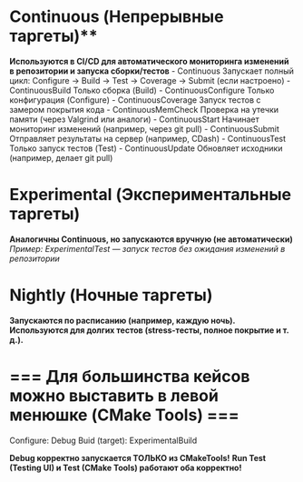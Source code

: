 # Continuous (Непрерывные таргеты)**
  **Используются в CI/CD для автоматического мониторинга изменений в репозитории и запуска сборки/тестов**
    - Continuous	Запускает полный цикл: Configure → Build → Test → Coverage → Submit (если настроено)
    - ContinuousBuild	Только сборка (Build)
    - ContinuousConfigure	Только конфигурация (Configure)
    - ContinuousCoverage	Запуск тестов с замером покрытия кода
    - ContinuousMemCheck	Проверка на утечки памяти (через Valgrind или аналоги)
    - ContinuousStart	Начинает мониторинг изменений (например, через git pull)
    - ContinuousSubmit	Отправляет результаты на сервер (например, CDash)
    - ContinuousTest	Только запуск тестов (Test)
    - ContinuousUpdate	Обновляет исходники (например, делает git pull)

# Experimental (Экспериментальные таргеты)
  **Аналогичны Continuous, но запускаются вручную (не автоматически)**
  *Пример: ExperimentalTest — запуск тестов без ожидания изменений в репозитории*
# Nightly (Ночные таргеты)
  **Запускаются по расписанию (например, каждую ночь). Используются для долгих тестов (stress-тесты, полное покрытие и т. д.).**


# === Для большинства кейсов можно выставить в левой менюшке (CMake Tools) ===
  Configure: Debug
  Buid (target): ExperimentalBuild

  **Debug корректно запускается ТОЛЬКО из CMakeTools!**
  **Run Test (Testing UI) и Test (CMake Tools) работают оба корректно!**